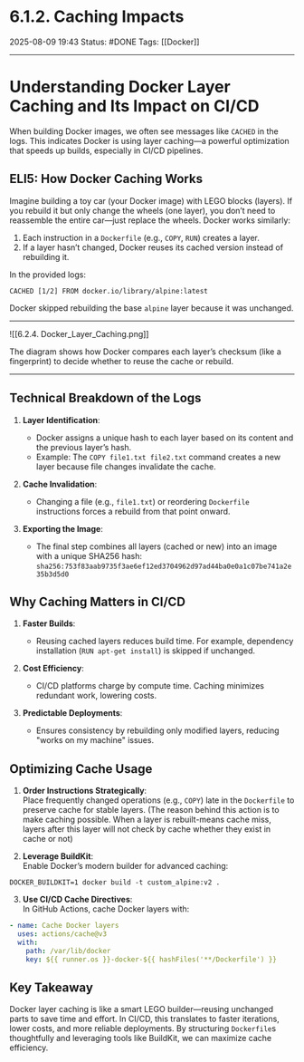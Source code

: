 # 6.1.2. Caching Impacts

2025-08-09 19:43
Status: #DONE 
Tags: [[Docker]]

---
# Understanding Docker Layer Caching and Its Impact on CI/CD  

When building Docker images, we often see messages like `CACHED` in the logs. This indicates Docker is using layer caching—a powerful optimization that speeds up builds, especially in CI/CD pipelines.  

## ELI5: How Docker Caching Works  
Imagine building a toy car (your Docker image) with LEGO blocks (layers). If you rebuild it but only change the wheels (one layer), you don’t need to reassemble the entire car—just replace the wheels. Docker works similarly:  
1. Each instruction in a `Dockerfile` (e.g., `COPY`, `RUN`) creates a layer.  
2. If a layer hasn’t changed, Docker reuses its cached version instead of rebuilding it.  

In the provided logs:  
```
CACHED [1/2] FROM docker.io/library/alpine:latest
```  
Docker skipped rebuilding the base `alpine` layer because it was unchanged.  

---

![[6.2.4. Docker_Layer_Caching.png]]  

The diagram shows how Docker compares each layer’s checksum (like a fingerprint) to decide whether to reuse the cache or rebuild.  

---

## Technical Breakdown of the Logs  
1. **Layer Identification**:  
   - Docker assigns a unique hash to each layer based on its content and the previous layer’s hash.  
   - Example: The `COPY file1.txt file2.txt` command creates a new layer because file changes invalidate the cache.  

2. **Cache Invalidation**:  
   - Changing a file (e.g., `file1.txt`) or reordering `Dockerfile` instructions forces a rebuild from that point onward.  

3. **Exporting the Image**:  
   - The final step combines all layers (cached or new) into an image with a unique SHA256 hash:  
   ```sha256:753f83aab9735f3ae6ef12ed3704962d97ad44ba0e0a1c07be741a2e35b3d5d0```  

## Why Caching Matters in CI/CD  
1. **Faster Builds**:  
   - Reusing cached layers reduces build time. For example, dependency installation (`RUN apt-get install`) is skipped if unchanged.  

2. **Cost Efficiency**:  
   - CI/CD platforms charge by compute time. Caching minimizes redundant work, lowering costs.  

3. **Predictable Deployments**:  
   - Ensures consistency by rebuilding only modified layers, reducing "works on my machine" issues.  

## Optimizing Cache Usage  
1. **Order Instructions Strategically**:  
   Place frequently changed operations (e.g., `COPY`) late in the `Dockerfile` to preserve cache for stable layers. (The reason behind this action is to make caching possible. When a layer is rebuilt-means cache miss, layers after this layer will not check by cache whether they exist in cache or not)

2. **Leverage BuildKit**:  
   Enable Docker’s modern builder for advanced caching:  
``` 
DOCKER_BUILDKIT=1 docker build -t custom_alpine:v2 . 
```  

3. **Use CI/CD Cache Directives**:  
   In GitHub Actions, cache Docker layers with:  
```yaml
- name: Cache Docker layers  
  uses: actions/cache@v3  
  with:  
    path: /var/lib/docker  
    key: ${{ runner.os }}-docker-${{ hashFiles('**/Dockerfile') }}  
```  

## Key Takeaway  
Docker layer caching is like a smart LEGO builder—reusing unchanged parts to save time and effort. In CI/CD, this translates to faster iterations, lower costs, and more reliable deployments. By structuring `Dockerfile`s thoughtfully and leveraging tools like BuildKit, we can maximize cache efficiency. 